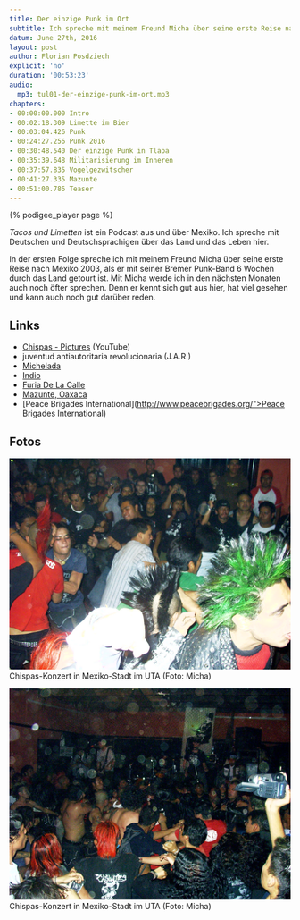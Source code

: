 ```yaml
---
title: Der einzige Punk im Ort
subtitle: Ich spreche mit meinem Freund Micha über seine erste Reise nach Mexiko 2003.
datum: June 27th, 2016
layout: post
author: Florian Posdziech
explicit: 'no'
duration: '00:53:23'
audio:
  mp3: tul01-der-einzige-punk-im-ort.mp3
chapters:
- 00:00:00.000 Intro
- 00:02:18.309 Limette im Bier
- 00:03:04.426 Punk
- 00:24:27.256 Punk 2016
- 00:30:48.540 Der einzige Punk in Tlapa
- 00:35:39.648 Militarisierung im Inneren
- 00:37:57.835 Vogelgezwitscher
- 00:41:27.335 Mazunte
- 00:51:00.786 Teaser
---
```


{% podigee_player page %}

*Tacos und Limetten* ist ein Podcast aus und über Mexiko. Ich spreche mit Deutschen und Deutschsprachigen über das Land und das Leben hier.

In der ersten Folge spreche ich mit meinem Freund Micha über seine erste Reise nach Mexiko 2003, als er mit seiner Bremer Punk-Band 6 Wochen durch das Land getourt ist. Mit Micha werde ich in den nächsten Monaten auch noch öfter sprechen. Denn er kennt sich gut aus hier, hat viel gesehen und kann auch noch gut darüber reden.

## Links

* [Chispas - Pictures](https://www.youtube.com/watch?v=MEokj4mTebw) (YouTube)
* juventud antiautoritaria revolucionaria (J.A.R.)
* [Michelada](https://es.wikipedia.org/wiki/Michelada)
* [Indio](https://es.wikipedia.org/wiki/Cerveza_Indio)
* [Furia De La Calle](http://furia.espora.org/)
* [Mazunte, Oaxaca](https://www.google.com.mx/search?q=mazunte+oaxaca&amp;tbm=isch&amp;tbo=u&amp;source=univ&amp;sa=X&amp;ved=0ahUKEwiXwNLt577NAhUFKCYKHdf-CzAQsAQIGw&amp;biw=1440&amp;bih=738)
* [Peace Brigades International](http://www.peacebrigades.org/">Peace Brigades International)

## Fotos

![Chispas-Konzert in Mexiko-Stadt im UTA - 1](img/tul01-konzert-in-mexiko-stadt-im-uta-1.jpg)
Chispas-Konzert in Mexiko-Stadt im UTA (Foto: Micha)

![Chispas-Konzert in Mexiko-Stadt im UTA - 2](img/tul01-konzert-in-mexiko-stadt-im-uta-2.jpg)
Chispas-Konzert in Mexiko-Stadt im UTA (Foto: Micha)
